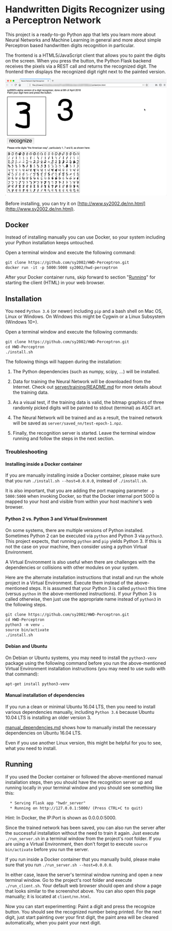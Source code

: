 Handwritten Digits Recognizer using a Perceptron Network
========================================================

This project is a ready-to-go Python app that lets you learn more about
Neural Networks and Machine Learning in general and more about simple
Perceptron based handwritten digits recognition in particular.

The frontend is a HTML5/JavaScript client that allows you to paint the
digits on the screen. When you press the button, the Python Flask backend
receives the pixels via a REST call and returns the recognized digit. The
frontend then displays the recognized digit right next to the painted version.

![HWD Sample Screenshot](client/screenshot.jpg)

Before installing, you can try it on [http://www.sy2002.de/nn.html](http://www.sy2002.de/nn.html).

Docker
------

Instead of installing manually you can use Docker, so your system including
your Python installation keeps untouched. 

Open a terminal window and execute the following command:

```
git clone https://github.com/sy2002/HWD-Perceptron.git
docker run -it -p 5000:5000 sy2002/hwd-perceptron
```

After your Docker container runs, skip forward to section
"[Running](#running)" for starting the client (HTML) in your web browser.

Installation
------------

You need `Python 3.6` (or newer) including `pip` and a bash shell on Mac OS,
Linux or Windows. On Windows this might be Cygwin or a
Linux Subsystem (Windows 10+).

Open a terminal window and execute the following commands:

```
git clone https://github.com/sy2002/HWD-Perceptron.git
cd HWD-Perceptron
./install.sh
```

The following things will happen during the installation:

1. The Python dependencies (such as numpy, scipy, ...) will be installed.

2. Data for training the Neural Network will be downloaded from the Internet.
   Check out [server/training/README.md](server/training/README.md) for 
   more details about the training data.

3. As a visual test, if the training data is valid, the bitmap graphics of
   three randomly picked digits will be painted to stdout (terminal) as
   ASCII art.

4. The Neural Network will be trained and as a result, the trained network
   will be saved as `server/saved_nn/test-epoch-1.npz`.

5. Finally, the recognition server is started. Leave the terminal window
   running and follow the steps in the next section.

### Troubleshooting

#### Installing inside a Docker container

If you are manually installing inside a Docker container, please make sure
that you run `./install.sh --host=0.0.0.0`, instead of `./install.sh`.

It is also important, that you are adding the port mapping parameter
`-p 5000:5000` when invoking Docker, so that the Docker internal port 5000
is mapped to your host and visible from within your host machine's web
browser.

#### Python 2 vs. Python 3 and Virtual Environment

On some systems, there are multiple versions of Python installed. Sometimes
Python 2 can be executed via `python` and Python 3 via `python3`. This
project expects, that running `python` and `pip` yields Python 3. If this
is not the case on your machine, then consider using a python
Virtual Environment.

A Virtual Environment is also useful when there are challenges with the
dependencies or collisions with other modules on your system. 

Here are the alternate installation instructions that install and run the
whole project in a Virtual Environment. Execute them instead of the
above-mentioned steps. It is assumed that your Python 3 is called `python3`
this time (versus `python` in the above-mentioned instructions). If your
Python 3 is called otherwise, then just use the appropriate name instead of
`python3` in the following steps.

```
git clone https://github.com/sy2002/HWD-Perceptron.git
cd HWD-Perceptron
python3 -m venv .
source bin/activate
./install.sh
```

#### Debian and Ubuntu

On Debian or Ubuntu systems, you may need to install the `python3-venv`
package using the following command before you run the above-mentioned
Virtual Environment installation instructions (you may need to use sudo with
that command):

```
apt-get install python3-venv
```

#### Manual installation of dependencies

If you run a clean or minimal Ubuntu 16.04 LTS, then you need to install
various dependencies manually, including `Python 3.6` because Ubuntu 10.04 LTS
is installing an older version 3.

[manual_dependencies.md](manual_dependencies.md) shows how to manually install
the necessary dependencies on Ubuntu 16.04 LTS.

Even if you use another Linux version, this might be helpful for you to see,
what you need to install.

Running
-------

If you used the Docker container or followed the above-mentioned manual
installation steps, then you should have the recognition server up and running
locally in your terminal window and you should see something like this:

```
  * Serving Flask app "hwdr_server"
  * Running on http://127.0.0.1:5000/ (Press CTRL+C to quit)
```

Hint: In Docker, the IP:Port is shown as 0.0.0.0:5000.

Since the trained network has been saved, you can also run the server after
the successful installation without the need to train it again.
Just execute `./run_server.sh` in a terminal window from the project's
root folder. If you are using a Virtual Environment, then don't forget to
execute `source bin/activate` before you run the server.

If you run inside a Docker container that you manually build, please make
sure that you run `./run_server.sh --host=0.0.0.0`.

In either case, leave the server's terminal window running and open a new
terminal window. Go to the project's root folder and execute
```./run_client.sh```. Your default web browser should open and show
a page that looks similar to the screenshot above. You can also open this
page manually; it is located at ```client/nn.html```.

Now you can start experimenting: Paint a digit and press the recognize button.
You should see the recognized number being printed. For the next digit,
just start painting over your first digit, the paint area will be cleared
automatically, when you paint your next digit.

